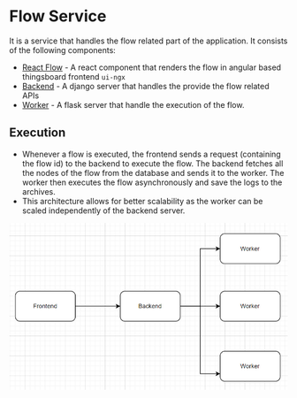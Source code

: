 # Flow Service

It is a service that handles the flow related part of the application. It consists of the following components:
- [React Flow](/flow-service/react-flow/) - A react component that renders the flow in angular based thingsboard frontend `ui-ngx`
- [Backend](/flow-service/backend/) - A django server that handles the provide the flow related APIs
- [Worker](/flow-service/worker/) - A flask server that handle the execution of the flow.

## Execution

- Whenever a flow is executed, the frontend sends a request (containing the flow id) to the backend to execute the flow. The backend fetches all the nodes of the flow from the database and sends it to the worker. The worker then executes the flow asynchronously and save the logs to the archives.
- This architecture allows for better scalability as the worker can be scaled independently of the backend server.

![Integration](../_media/flow-service/integration.png ':size=350x250')
